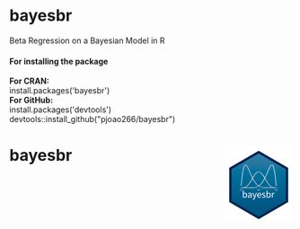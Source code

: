 # bayesbr
Beta Regression on a Bayesian Model in R <br>
#### For installing the package <br>
<b>For CRAN:</b><br> 
install.packages('bayesbr')<br>
<b>For GitHub:</b><br>
install.packages('devtools')<br>
devtools::install_github("pjoao266/bayesbr")<br>

# bayesbr <img src='man/figures/logo.png' align="right" height="134" />
